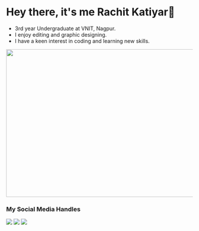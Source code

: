 <div>
   <h1>Hey there, it's me Rachit Katiyar🍭 </h1>
</div>

- 3rd year Undergraduate at VNIT, Nagpur.
- I enjoy editing and graphic designing.
- I have a keen interest in coding and learning new skills.
<img src="https://imgur.com/osDsJrs.gif" height=400  width=600>

### My Social Media Handles
[<img src="https://img.shields.io/badge/linkedin-%230077B5.svg?style=for-the-badge&logo=linkedin&logoColor=white" />](https://www.linkedin.com/in/rachitkatiyar/)
[<img src="https://img.shields.io/badge/Twitter-%231DA1F2.svg?style=for-the-badge&logo=Twitter&logoColor=white" />](https://twitter.com/RachitKatiyar30)
[<img src="https://img.shields.io/badge/Instagram-%23E4405F.svg?style=for-the-badge&logo=Instagram&logoColor=white" />](https://www.instagram.com/rachit_katiyar30/)

